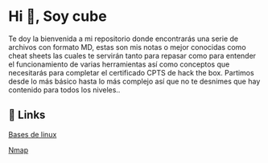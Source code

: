 # Hi 👋, Soy cube

Te doy la bienvenida a mi repositorio donde encontrarás una serie de archivos con formato MD, estas son mis notas o mejor conocidas como cheat sheets las cuales te servirán tanto para repasar como para entender el funcionamiento de varias herramientas así como conceptos que necesitarás para completar el certificado CPTS de hack the box. Partimos desde lo más básico hasta lo más complejo así que no te desnimes que hay contenido para todos los niveles..

## 🔗 Links
[Bases de linux](https://github.com/ZLCube/CPTS/blob/main/Bases%20de%20linux.md)

[Nmap](https://github.com/ZLCube/CPTS/blob/main/Uso%20de%20NMAP.md)

